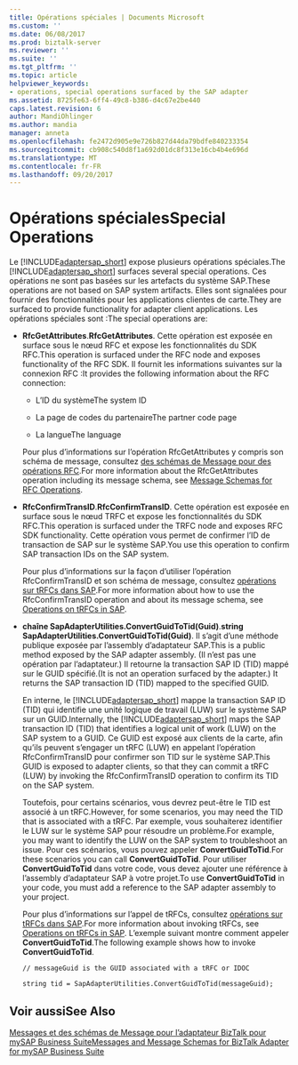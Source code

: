 ```yaml
---
title: Opérations spéciales | Documents Microsoft
ms.custom: ''
ms.date: 06/08/2017
ms.prod: biztalk-server
ms.reviewer: ''
ms.suite: ''
ms.tgt_pltfrm: ''
ms.topic: article
helpviewer_keywords:
- operations, special operations surfaced by the SAP adapter
ms.assetid: 8725fe63-6ff4-49c8-b386-d4c67e2be440
caps.latest.revision: 6
author: MandiOhlinger
ms.author: mandia
manager: anneta
ms.openlocfilehash: fe2472d905e9e726b827d44da79bdfe840233354
ms.sourcegitcommit: cb908c540d8f1a692d01dc8f313e16cb4b4e696d
ms.translationtype: MT
ms.contentlocale: fr-FR
ms.lasthandoff: 09/20/2017
---
```

# <a name="special-operations"></a><span data-ttu-id="18f71-102">Opérations spéciales</span><span class="sxs-lookup"><span data-stu-id="18f71-102">Special Operations</span></span>
<span data-ttu-id="18f71-103">Le [!INCLUDE[adaptersap_short](../../includes/adaptersap-short-md.md)] expose plusieurs opérations spéciales.</span><span class="sxs-lookup"><span data-stu-id="18f71-103">The [!INCLUDE[adaptersap_short](../../includes/adaptersap-short-md.md)] surfaces several special operations.</span></span> <span data-ttu-id="18f71-104">Ces opérations ne sont pas basées sur les artefacts du système SAP.</span><span class="sxs-lookup"><span data-stu-id="18f71-104">These operations are not based on SAP system artifacts.</span></span> <span data-ttu-id="18f71-105">Elles sont signalées pour fournir des fonctionnalités pour les applications clientes de carte.</span><span class="sxs-lookup"><span data-stu-id="18f71-105">They are surfaced to provide functionality for adapter client applications.</span></span> <span data-ttu-id="18f71-106">Les opérations spéciales sont :</span><span class="sxs-lookup"><span data-stu-id="18f71-106">The special operations are:</span></span>  
  
-   <span data-ttu-id="18f71-107">**RfcGetAttributes**.</span><span class="sxs-lookup"><span data-stu-id="18f71-107">**RfcGetAttributes**.</span></span> <span data-ttu-id="18f71-108">Cette opération est exposée en surface sous le nœud RFC et expose les fonctionnalités du SDK RFC.</span><span class="sxs-lookup"><span data-stu-id="18f71-108">This operation is surfaced under the RFC node and exposes functionality of the RFC SDK.</span></span> <span data-ttu-id="18f71-109">Il fournit les informations suivantes sur la connexion RFC :</span><span class="sxs-lookup"><span data-stu-id="18f71-109">It provides the following information about the RFC connection:</span></span>  
  
    -   <span data-ttu-id="18f71-110">L’ID du système</span><span class="sxs-lookup"><span data-stu-id="18f71-110">The system ID</span></span>  
  
    -   <span data-ttu-id="18f71-111">La page de codes du partenaire</span><span class="sxs-lookup"><span data-stu-id="18f71-111">The partner code page</span></span>  
  
    -   <span data-ttu-id="18f71-112">La langue</span><span class="sxs-lookup"><span data-stu-id="18f71-112">The language</span></span>  
  
     <span data-ttu-id="18f71-113">Pour plus d’informations sur l’opération RfcGetAttributes y compris son schéma de message, consultez [des schémas de Message pour des opérations RFC](../../adapters-and-accelerators/adapter-sap/message-schemas-for-rfc-operations.md).</span><span class="sxs-lookup"><span data-stu-id="18f71-113">For more information about the RfcGetAttributes operation including its message schema, see [Message Schemas for RFC Operations](../../adapters-and-accelerators/adapter-sap/message-schemas-for-rfc-operations.md).</span></span>  
  
-   <span data-ttu-id="18f71-114">**RfcConfirmTransID**.</span><span class="sxs-lookup"><span data-stu-id="18f71-114">**RfcConfirmTransID**.</span></span> <span data-ttu-id="18f71-115">Cette opération est exposée en surface sous le nœud TRFC et expose les fonctionnalités du SDK RFC.</span><span class="sxs-lookup"><span data-stu-id="18f71-115">This operation is surfaced under the TRFC node and exposes RFC SDK functionality.</span></span> <span data-ttu-id="18f71-116">Cette opération vous permet de confirmer l’ID de transaction de SAP sur le système SAP.</span><span class="sxs-lookup"><span data-stu-id="18f71-116">You use this operation to confirm SAP transaction IDs on the SAP system.</span></span>  
  
     <span data-ttu-id="18f71-117">Pour plus d’informations sur la façon d’utiliser l’opération RfcConfirmTransID et son schéma de message, consultez [opérations sur tRFCs dans SAP](../../adapters-and-accelerators/adapter-sap/operations-on-trfcs-in-sap.md).</span><span class="sxs-lookup"><span data-stu-id="18f71-117">For more information about how to use the RfcConfirmTransID operation and about its message schema, see [Operations on tRFCs in SAP](../../adapters-and-accelerators/adapter-sap/operations-on-trfcs-in-sap.md).</span></span>  
  
-   <span data-ttu-id="18f71-118">**chaîne SapAdapterUtilities.ConvertGuidToTid(Guid)**.</span><span class="sxs-lookup"><span data-stu-id="18f71-118">**string SapAdapterUtilities.ConvertGuidToTid(Guid)**.</span></span> <span data-ttu-id="18f71-119">Il s’agit d’une méthode publique exposée par l’assembly d’adaptateur SAP.</span><span class="sxs-lookup"><span data-stu-id="18f71-119">This is a public method exposed by the SAP adapter assembly.</span></span> <span data-ttu-id="18f71-120">(Il n’est pas une opération par l’adaptateur.) Il retourne la transaction SAP ID (TID) mappé sur le GUID spécifié.</span><span class="sxs-lookup"><span data-stu-id="18f71-120">(It is not an operation surfaced by the adapter.) It returns the SAP transaction ID (TID) mapped to the specified GUID.</span></span>  
  
     <span data-ttu-id="18f71-121">En interne, le [!INCLUDE[adaptersap_short](../../includes/adaptersap-short-md.md)] mappe la transaction SAP ID (TID) qui identifie une unité logique de travail (LUW) sur le système SAP sur un GUID.</span><span class="sxs-lookup"><span data-stu-id="18f71-121">Internally, the [!INCLUDE[adaptersap_short](../../includes/adaptersap-short-md.md)] maps the SAP transaction ID (TID) that identifies a logical unit of work (LUW) on the SAP system to a GUID.</span></span> <span data-ttu-id="18f71-122">Ce GUID est exposé aux clients de la carte, afin qu’ils peuvent s’engager un tRFC (LUW) en appelant l’opération RfcConfirmTransID pour confirmer son TID sur le système SAP.</span><span class="sxs-lookup"><span data-stu-id="18f71-122">This GUID is exposed to adapter clients, so that they can commit a tRFC (LUW) by invoking the RfcConfirmTransID operation to confirm its TID on the SAP system.</span></span>  
  
     <span data-ttu-id="18f71-123">Toutefois, pour certains scénarios, vous devrez peut-être le TID est associé à un tRFC.</span><span class="sxs-lookup"><span data-stu-id="18f71-123">However, for some scenarios, you may need the TID that is associated with a tRFC.</span></span> <span data-ttu-id="18f71-124">Par exemple, vous souhaiterez identifier le LUW sur le système SAP pour résoudre un problème.</span><span class="sxs-lookup"><span data-stu-id="18f71-124">For example, you may want to identify the LUW on the SAP system to troubleshoot an issue.</span></span> <span data-ttu-id="18f71-125">Pour ces scénarios, vous pouvez appeler **ConvertGuidToTid**.</span><span class="sxs-lookup"><span data-stu-id="18f71-125">For these scenarios you can call **ConvertGuidToTid**.</span></span> <span data-ttu-id="18f71-126">Pour utiliser **ConvertGuidToTid** dans votre code, vous devez ajouter une référence à l’assembly d’adaptateur SAP à votre projet.</span><span class="sxs-lookup"><span data-stu-id="18f71-126">To use **ConvertGuidToTid** in your code, you must add a reference to the SAP adapter assembly to your project.</span></span>  
  
     <span data-ttu-id="18f71-127">Pour plus d’informations sur l’appel de tRFCs, consultez [opérations sur tRFCs dans SAP](../../adapters-and-accelerators/adapter-sap/operations-on-trfcs-in-sap.md).</span><span class="sxs-lookup"><span data-stu-id="18f71-127">For more information about invoking tRFCs, see [Operations on tRFCs in SAP](../../adapters-and-accelerators/adapter-sap/operations-on-trfcs-in-sap.md).</span></span> <span data-ttu-id="18f71-128">L’exemple suivant montre comment appeler **ConvertGuidToTid**.</span><span class="sxs-lookup"><span data-stu-id="18f71-128">The following example shows how to invoke **ConvertGuidToTid**.</span></span>  
  
    ```  
    // messageGuid is the GUID associated with a tRFC or IDOC  
  
    string tid = SapAdapterUtilities.ConvertGuidToTid(messageGuid);  
    ```  
  
## <a name="see-also"></a><span data-ttu-id="18f71-129">Voir aussi</span><span class="sxs-lookup"><span data-stu-id="18f71-129">See Also</span></span>  
 [<span data-ttu-id="18f71-130">Messages et des schémas de Message pour l’adaptateur BizTalk pour mySAP Business Suite</span><span class="sxs-lookup"><span data-stu-id="18f71-130">Messages and Message Schemas for BizTalk Adapter for mySAP Business Suite</span></span>](../../adapters-and-accelerators/adapter-sap/messages-and-message-schemas-for-biztalk-adapter-for-mysap-business-suite.md)